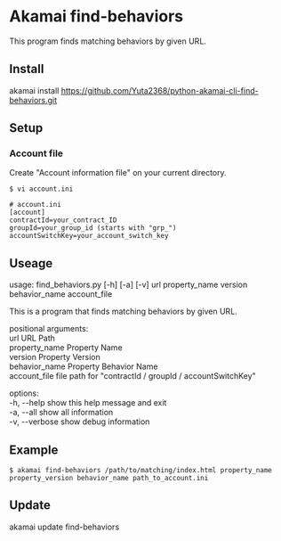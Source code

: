 # Akamai find-behaviors
This program finds matching behaviors by given URL.

## Install
akamai install https://github.com/Yuta2368/python-akamai-cli-find-behaviors.git

## Setup
### Account file
Create "Account information file" on your current directory.  
```
$ vi account.ini
```
```
# account.ini
[account]  
contractId=your_contract_ID  
groupId=your_group_id (starts with "grp_")  
accountSwitchKey=your_account_switch_key  
```

## Useage
usage: find_behaviors.py [-h] [-a] [-v] url property_name version behavior_name account_file  

This is a program that finds matching behaviors by given URL.  

positional arguments:  
  url            URL Path  
  property_name  Property Name  
  version        Property Version  
  behavior_name  Property Behavior Name  
  account_file   file path for "contractId / groupId / accountSwitchKey"  

options:  
  -h, --help     show this help message and exit  
  -a, --all      show all information  
  -v, --verbose  show debug information  

## Example
```
$ akamai find-behaviors /path/to/matching/index.html property_name property_version behavior_name path_to_account.ini
```

## Update
akamai update find-behaviors

